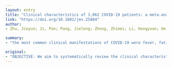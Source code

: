 ```yaml
---
layout: entry
title: "Clinical characteristics of 3,062 COVID-19 patients: a meta-analysis"
link: "https://doi.org/10.1002/jmv.25884"
author:
- Zhu, Jieyun; Ji, Pan; Pang, Jielong; Zhong, Zhimei; Li, Hongyuan; He, Cuiying; Zhang, Jianfeng; Zhao, Chunling

summary:
- "the most common clinical manifestations of COVID-19 were fever, fatigue, cough and expectoration. Fever (80.4%), fatigue (46%), cough (63.1%) were most common. Other common symptoms included muscle soreness (33%), anorexia (38.8%), chest tightness (35.7%), shortness of breath (35%), dyspnea (33.9%) Minor symptoms included nausea and vomiting (10.2%), diarrhea (12.9%), headache (15."

original:
- "OBJECTIVE: We aim to systematically review the clinical characteristics of Coronavirus disease 2019 (COVID-19). METHODS: Seven datebases were searched to collect studies about the clinical characteristics of COVID-19 from 1 January 2020 to 28 February 2020. Then, meta-analysis was performed by using Stata12.0 software. RESULTS: A total of 38 studies involving 3 062 COVID-19 patients were included. Meta-analysis showed that a higher proportion of infected patients were male (56.9%). The incidence rate of respiratory failure or ARDS was 19.5% and the fatality rate was 5.5%. Fever (80.4%), fatigue (46%), cough (63.1%) and expectoration (41.8%) were the most common clinical manifestations. Other common symptoms included muscle soreness (33%), anorexia (38.8%), chest tightness (35.7%), shortness of breath (35%), dyspnea (33.9%). Minor symptoms included nausea and vomiting (10.2%), diarrhea (12.9%), headache (15.4%), pharyngalgia(13.1%), shivering (10.9%) and abdominal pain (4.4%). Patients with asymptomatic was 11.9%. Normal leukocytes counts (69.7%), lymphopenia (56.5%), elevated C-reactive protein levels (73.6%), elevated ESR (65.6%) and oxygenation index decreased (63.6%) were observed in most patients. About 37.2% of patients with elevated D-dimer, 25.9% of patients with leukopenia, along with abnormal levels of liver function (29%) and renal function (25.5%). Other findings included leukocytosis (12.6%) and elevated procalcitonin (17.5%). Only 25.8% of patients had lesions involving single lung and 75.7% of patients had lesions involving bilateral lungs. CONCLUSIONS: The most commonly experienced symptoms of COVID-19 patients were fever, fatigue, cough and expectoration. A relatively small percentage of patients were asymptomatic. Most patients showed normal leucocytes counts, lymphopenia, elevated levels of C-reactive protein and ESR. Bilateral lungs involvement was common. This article is protected by copyright. All rights reserved."
---
```



